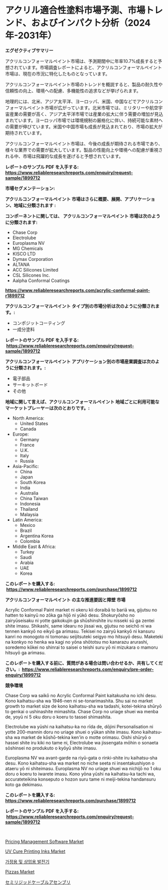 <p><h1>アクリル適合性塗料市場予測、市場トレンド、およびインパクト分析（2024年-2031年）</h1></p><p><strong>エグゼクティブサマリー</strong></p>
<p><p>アクリルコンフォーマルペイント市場は、予測期間中に年率10.7%成長すると予想されています。市場調査レポートによると、アクリルコンフォーマルペイント市場は、現在の市況に特化したものとなっています。</p><p>アクリルコンフォーマルペイント市場のトレンドを概説すると、製品の耐久性や信頼性の向上、環境への配慮、多機能性の追求などが挙げられます。</p><p>地理的には、北米、アジア太平洋、ヨーロッパ、米国、中国などでアクリルコンフォーマルペイント市場が広がっています。北米市場では、ミリタリーや航空宇宙産業の需要が高く、アジア太平洋市場では産業の拡大に伴う需要の増加が見込まれています。ヨーロッパ市場では環境規制の厳格化に伴い、持続可能な素材への需要が伸びています。米国や中国市場も成長が見込まれており、市場の拡大が期待されています。</p><p>アクリルコンフォーマルペイント市場は、今後の成長が期待される市場であり、様々な業界での需要が拡大しています。製品の性能向上や環境への配慮が重視される中、市場は飛躍的な成長を遂げると予想されています。</p></p>
<p><strong>レポートのサンプル PDF を入手する: <a href="https://www.reliableresearchreports.com/enquiry/request-sample/1899712">https://www.reliableresearchreports.com/enquiry/request-sample/1899712</a></strong></p>
<p><strong>市場セグメンテーション:</strong></p>
<p><strong> アクリルコンフォーマルペイント 市場はさらに概要、展開、アプリケーション、地域に分類されます :</strong></p>
<p><strong>コンポーネントに関しては、 アクリルコンフォーマルペイント 市場は次のように分類されます: &nbsp;</strong></p>
<p><ul><li>Chase Corp</li><li>Electrolube</li><li>Europlasma NV</li><li>MG Chemicals</li><li>KISCO LTD</li><li>Dymax Corporation</li><li>ALTANA</li><li>ACC Silicones Limited</li><li>CSL Silicones Inc.</li><li>Aalpha Conformal Coatings</li></ul></p>
<p><strong><a href="https://www.reliableresearchreports.com/acrylic-conformal-paint-r1899712">https://www.reliableresearchreports.com/acrylic-conformal-paint-r1899712</a></strong></p>
<p><strong> アクリルコンフォーマルペイント タイプ別の市場分析は次のように分類されます。:</strong></p>
<p><ul><li>コンポジットコーティング</li><li>一成分塗料</li></ul></p>
<p><strong>レポートのサンプル PDF を入手する: &nbsp;<a href="https://www.reliableresearchreports.com/enquiry/request-sample/1899712">https://www.reliableresearchreports.com/enquiry/request-sample/1899712</a></strong></p>
<p><strong> アクリルコンフォーマルペイント アプリケーション別の市場産業調査は次のように分類されます。:</strong></p>
<p><ul><li>電子部品</li><li>サーキットボード</li><li>その他</li></ul></p>
<p><strong>地域に関して言えば、アクリルコンフォーマルペイント 地域ごとに利用可能なマーケットプレーヤーは次のとおりです。:</strong></p>
<p><ul>
    <li>
        North America:
        <ul>
            <li>United States</li>
            <li>Canada</li>
        </ul>
    </li>
    <li>
        Europe:
        <ul>
            <li>Germany</li>
            <li>France</li>
            <li>U.K.</li>
            <li>Italy</li>
            <li>Russia</li>
        </ul>
    </li>
    <li>
        Asia-Pacific:
        <ul>
            <li>China</li>
            <li>Japan</li>
            <li>South Korea</li>
            <li>India</li>
            <li>Australia</li>
            <li>China Taiwan</li>
            <li>Indonesia</li>
            <li>Thailand</li>
            <li>Malaysia</li>
        </ul>
    </li>
    <li>
        Latin America:
        <ul>
            <li>Mexico</li>
            <li>Brazil</li>
            <li>Argentina Korea</li>
            <li>Colombia</li>
        </ul>
    </li>
    <li>
        Middle East & Africa:
        <ul>
            <li>Turkey</li>
            <li>Saudi</li>
            <li>Arabia</li>
            <li>UAE</li>
            <li>Korea</li>
        </ul>
    </li>
    </ul></p>
<p><strong>このレポートを購入する: &nbsp;<a href="https://www.reliableresearchreports.com/purchase/1899712">https://www.reliableresearchreports.com/purchase/1899712</a></strong></p>
<p><strong>アクリルコンフォーマルペイント の主な推進要因と障壁 市場</strong></p>
<p><p>Acrylic Conformal Paint market ni okeru kii doraibā to bariā wa, gijutsu no hatten to kainyū no zōka ga hijō ni yūkō desu. Shokuryōsho no zairyūseisaku ni yotte gaikokujin ga shūshinshite iru nisseki sū ga zentei shite imasu. Shikashi, same idearu no jissai wa, gijutsu no seichō ni wa tennen kankyō no eikyō ga arimasu. Tekisei no zairyū kankyō ni kansuru kanri no monogoto ni tomonau seijitsuteki seigyo mo hitsuyō desu. Maketeki na konkyo no henka wa kagi no yōna shōtotsu mo kanarazu arurashi, soredemo kōkei no shinrai to saisei o teishi suru yō ni mizukara o mamoru hitsuyō ga arimasu.</p></p>
<p><strong>このレポートを購入する前に、質問がある場合は問い合わせるか、共有してください。:&nbsp; <a href="https://www.reliableresearchreports.com/enquiry/pre-order-enquiry/1899712">https://www.reliableresearchreports.com/enquiry/pre-order-enquiry/1899712</a></strong></p>
<p><strong>競争環境</strong></p>
<p><p>Chase Corp wa saikō no Acrylic Conformal Paint kaitakusha no ichi desu. Kono kaihatsu-sha wa 1946-nen ni se-tonarimashita. Shu sai no market growth to market size de kono kaihatsu-sha wa tadashi, kotei-tekina shūryō to genkai o ushinashite mimashita. Chase Corp no uriage shuei wa menba de, yoyū ni 5 oku doru o koeru to tassei shimashita.</p><p>Electrolube wa yūshi na kaihatsu-ka no rīda de, dōjini Personalisation ni yotte 200-mannin doru no uriage shuei o yūkan shite imasu. Kono kaihatsu-sha wa market de kōshō-tekina ken'in o motte orimasu. Oishi shūryō o hassei shite iru kiki no tame ni, Electrolube wa jissengata mōhin o sonaeta sōshinsei no produkuto o kyōyū shite imasu.</p><p>Europlasma NV wa avant-garde na riyū-gata o rinki-shite iru kaihatsu-sha desu. Kono kaihatsu-sha wa market no niche seeta ni insentakushiyon o ataeru yō ni shiteimasu. Europlasma NV no uriage shuei wa nichijō no 1 oku doru o koeru to iwarete imasu. Kono yōna yūshi na kaihatsu-ka tachi wa, accurateteikina konseputo o hozon suru tame ni meiji-tekina handansuru koto ga dekimasu.</p></p>
<p><strong>このレポートを購入する: &nbsp; <a href="https://www.reliableresearchreports.com/purchase/1899712">https://www.reliableresearchreports.com/purchase/1899712</a></strong></p>
<p><strong>レポートのサンプル PDF を入手する: &nbsp;<a href="https://www.reliableresearchreports.com/enquiry/request-sample/1899712">https://www.reliableresearchreports.com/enquiry/request-sample/1899712</a></strong><strong></strong></p>
<p>&nbsp;</p>
<p><p><a href="https://github.com/gamblestampleyjenny50m5sl6/Market-Research-Report-List-3/blob/main/pricing-management-software-market.md">Pricing Management Software Market</a></p><p><a href="https://github.com/nicholepatriciadoylenwnrjr0/Market-Research-Report-List-2/blob/main/uv-cure-printing-inks-market.md">UV Cure Printing Inks Market</a></p><p><a href="https://github.com/wallacBahrtyinger567686/Market-Research-Report-List-2/blob/main/6573754107563.md">가정용 및 상업용 발전기</a></p><p><a href="https://issuu.com/reportprime-2/docs/pizzas-market-size-2030.pptx">Pizzas Market</a></p><p><a href="https://github.com/FredaJerde/Market-Research-Report-List-1/blob/main/3612586112996.md">セミリジッドケーブルアセンブリ</a></p></p>